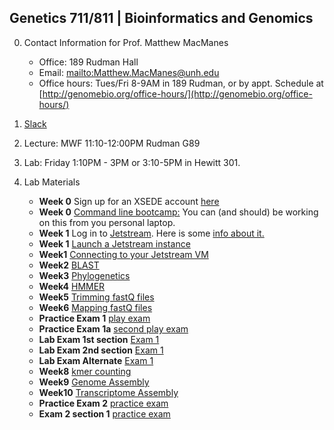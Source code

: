## Genetics 711/811 | Bioinformatics and Genomics

0. Contact Information for Prof. Matthew MacManes

    - Office: 189 Rudman Hall
    - Email: <mailto:Matthew.MacManes@unh.edu>
    - Office hours: Tues/Fri 8-9AM in 189 Rudman, or by appt. Schedule at [http://genomebio.org/office-hours/](http://genomebio.org/office-hours/)

1. [Slack](https://gen711f17.slack.com/)

2. Lecture: MWF 11:10-12:00PM Rudman G89

3. Lab: Friday 1:10PM - 3PM or 3:10-5PM in Hewitt 301.

4. Lab Materials
    - **Week 0** Sign up for an XSEDE account [here](https://www.xsede.org/web/xup/my-xsede?p_p_id=58&p_p_lifecycle=0&p_p_state=maximized&p_p_mode=view&_58_struts_action=%2Flogin%2Fcreate_account)
    - **Week 0** [Command line bootcamp:](http://rik.smith-unna.com/command_line_bootcamp/) You can (and should) be working on this from you personal laptop.
    - **Week 1** Log in to [Jetstream](https://use.jetstream-cloud.org/). Here is some [info about it.](https://iujetstream.atlassian.net/wiki/spaces/JWT/pages/17465367/System+Overview)
    - **Week 1** [Launch a Jetstream instance](jetstream.md)
    - **Week1** [Connecting to your Jetstream VM](usingssh.md)
    - **Week2** [BLAST](lab1_blast.md)
    - **Week3** [Phylogenetics](phylogenetics.md)
    - **Week4** [HMMER](hmmer.md)
    - **Week5** [Trimming fastQ files](trimming.md)
    - **Week6** [Mapping fastQ files](mapping.md)
    - **Practice Exam 1** [play exam](mock_exam1.md)
    - **Practice Exam 1a** [second play exam](practicepractical.md)
    - **Lab Exam 1st section** [Exam 1](lab_exam1.md)
    - **Lab Exam 2nd section** [Exam 1](lab_exam1a.md)
    - **Lab Exam Alternate** [Exam 1](lab_exam1b.md)
    - **Week8** [kmer counting](khmer.md)
    - **Week9** [Genome Assembly](bacterial_assembly.md)
    - **Week10** [Transcriptome Assembly](transcriptome.md)
    - **Practice Exam 2** [practice exam](practicepractical_exam2.md)
    - **Exam 2 section 1** [practice exam](lab_exam2.md)
